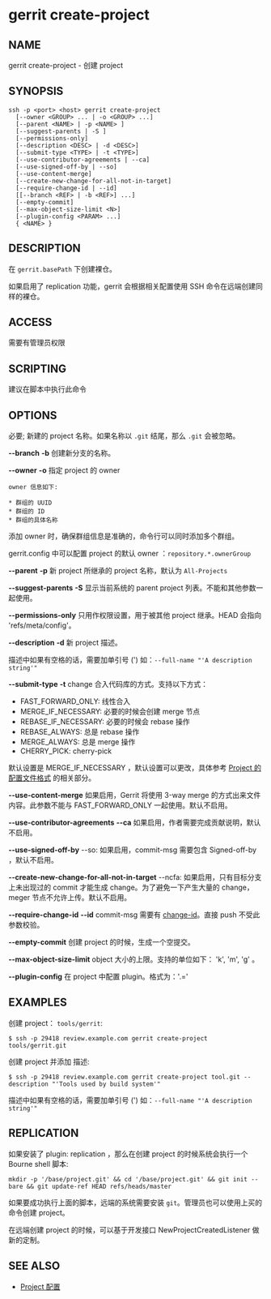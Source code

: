 # gerrit create-project

## NAME
gerrit create-project - 创建 project

## SYNOPSIS
```
ssh -p <port> <host> gerrit create-project
  [--owner <GROUP> ... | -o <GROUP> ...]
  [--parent <NAME> | -p <NAME> ]
  [--suggest-parents | -S ]
  [--permissions-only]
  [--description <DESC> | -d <DESC>]
  [--submit-type <TYPE> | -t <TYPE>]
  [--use-contributor-agreements | --ca]
  [--use-signed-off-by | --so]
  [--use-content-merge]
  [--create-new-change-for-all-not-in-target]
  [--require-change-id | --id]
  [[--branch <REF> | -b <REF>] ...]
  [--empty-commit]
  [--max-object-size-limit <N>]
  [--plugin-config <PARAM> ...]
  { <NAME> }
```

## DESCRIPTION
在 `gerrit.basePath` 下创建裸仓。

如果启用了 replication 功能，gerrit 会根据相关配置使用 SSH 命令在远端创建同样的裸仓。

## ACCESS
需要有管理员权限

## SCRIPTING
建议在脚本中执行此命令

## OPTIONS
**<NAME>**
	必要; 新建的 project 名称。如果名称以 `.git` 结尾，那么 `.git` 会被忽略。

**--branch**
**-b**
	创建新分支的名称。

**--owner**
**-o**
	指定 project 的 owner

```
owner 信息如下:

* 群组的 UUID
* 群组的 ID
* 群组的具体名称
```

添加 owner 时，确保群组信息是准确的，命令行可以同时添加多个群组。

gerrit.config 中可以配置 project 的默认 owner ：`repository.*.ownerGroup`

**--parent**
**-p**
	新 project 所继承的 project 名称，默认为 `All-Projects`

**--suggest-parents**
**-S**
	显示当前系统的 parent project 列表。不能和其他参数一起使用。

**--permissions-only**
	只用作权限设置，用于被其他 project 继承。HEAD 会指向 'refs/meta/config'。

**--description**
**-d**
	新 project 描述。

 描述中如果有空格的话，需要加单引号 (') 如：`--full-name "'A description string'"`

**--submit-type**
**-t**
	change 合入代码库的方式。支持以下方式：

* FAST_FORWARD_ONLY: 线性合入
* MERGE_IF_NECESSARY: 必要的时候会创建 merge 节点
* REBASE_IF_NECESSARY: 必要的时候会 rebase 操作
* REBASE_ALWAYS: 总是 rebase 操作
* MERGE_ALWAYS: 总是 merge 操作
* CHERRY_PICK: cherry-pick


 默认设置是 MERGE_IF_NECESSARY ，默认设置可以更改，具体参考 [Project 的配置文件格式](config-project-config.md) 的相关部分。

**--use-content-merge**
	如果启用，Gerrit 将使用 3-way merge 的方式出来文件内容。此参数不能与 FAST_FORWARD_ONLY 一起使用。默认不启用。

**--use-contributor-agreements**
**--ca**
	如果启用，作者需要完成贡献说明，默认不启用。

**--use-signed-off-by**
--so:
	如果启用，commit-msg 需要包含 Signed-off-by ，默认不启用。

**--create-new-change-for-all-not-in-target**
--ncfa:
	如果启用，只有目标分支上未出现过的 commit 才能生成 change。为了避免一下产生大量的 change，meger 节点不允许上传。默认不启用。

**--require-change-id**
**--id**
	commit-msg 需要有 [change-id](user-changeid.md)。直接 push 不受此参数校验。

**--empty-commit**
	创建 project 的时候，生成一个空提交。

**--max-object-size-limit**
	object 大小的上限。支持的单位如下： 'k', 'm', 'g' 。

**--plugin-config**
	在 project 中配置 plugin。格式为：'<plugin-name>.<parameter-name>=<value>'

## EXAMPLES
创建 project： `tools/gerrit`:

```
$ ssh -p 29418 review.example.com gerrit create-project tools/gerrit.git
```

创建 project 并添加 描述:

```
$ ssh -p 29418 review.example.com gerrit create-project tool.git --description "'Tools used by build system'"
```

 描述中如果有空格的话，需要加单引号 (') 如：`--full-name "'A description string'"`

## REPLICATION
如果安装了 plugin: replication ，那么在创建 project 的时候系统会执行一个  Bourne shell 脚本:

```
mkdir -p '/base/project.git' && cd '/base/project.git' && git init --bare && git update-ref HEAD refs/heads/master
```

如果要成功执行上面的脚本，远端的系统需要安装 `git`。管理员也可以使用上买的命令创建 project。

在远端创建 project 的时候，可以基于开发接口 NewProjectCreatedListener 做新的定制。

## SEE ALSO

* [Project 配置](project-configuration.md)

